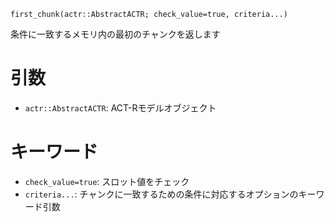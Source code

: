 ```
first_chunk(actr::AbstractACTR; check_value=true, criteria...)
```

条件に一致するメモリ内の最初のチャンクを返します

# 引数

  * `actr::AbstractACTR`: ACT-Rモデルオブジェクト

# キーワード

  * `check_value=true`: スロット値をチェック
  * `criteria...`: チャンクに一致するための条件に対応するオプションのキーワード引数
